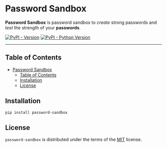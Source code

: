 # Password Sandbox

**Password Sandbox** is password sandbox to *create* strong passwords and *test* the strength of your **passwords**.

[![PyPI - Version](https://img.shields.io/pypi/v/password-sandbox.svg)](https://pypi.org/project/password-sandbox)
[![PyPI - Python Version](https://img.shields.io/pypi/pyversions/password-sandbox.svg)](https://pypi.org/project/password-sandbox)

-----

## Table of Contents

- [Password Sandbox](#password-sandbox)
  - [Table of Contents](#table-of-contents)
  - [Installation](#installation)
  - [License](#license)

## Installation

```console
pip install password-sandbox
```

## License

`password-sandbox` is distributed under the terms of the [MIT](https://spdx.org/licenses/MIT.html) license.
